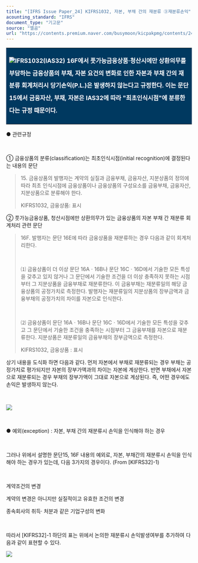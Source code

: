 ```yaml
---
title: "[IFRS Issue Paper_24] KIFRS1032, 자본, 부채 간의 재분류 ③재분류손익"
acounting_standard: "IFRS"
document_type: "기고문"
source: "엘곰"
url: "https://contents.premium.naver.com/busymoon/kicpakpmg/contents/240302062529605pl"
---
```

<table style=""><tbody><tr><td colspan="3" rowspan="1" style="width: 100.0%; height: 129.0px;  background-color: #003960;"><div><p style="line-height:2.1;"><img src="https://n2.news.naver.com/l.gif?type=content"><span style="color:#ffffff;"><b>IFRS1032(IAS32) 16F에서 풋가능금융상품·청산시에만 상환의무를 부담하는 금융상품의 부채, 자본 요건의 변화로 인한 자본과 부채 간의 재분류 회계처리시 당기손익(P.L.)은 발생하지 않는다고 규정한다. 이는 문단15에서 금융자산, 부채, 자본은 IAS32에 따라 "최초인식시점"에 분류한다는 규정 때문이다.</b></span></p></div></td></tr></tbody></table>

● 관련규정

​

① 금융상품의 분류(classification)는 최초인식시점(initial recognition)에 결정된다는 내용의 문단

> 15\. 금융상품의 발행자는 계약의 실질과 금융부채, 금융자산, 지분상품의 정의에 따라 최초 인식시점에 금융상품이나 금융상품의 구성요소를 금융부채, 금융자산, 지분상품으로 분류해야 한다.
> 
> KIFRS1032, 금융상품: 표시

② 풋가능금융상품, 청산시점에만 상환의무가 있는 금융상품의 자본 부채 간 재분류 회계처리 관련 문단

> 16F. 발행자는 문단 16E에 따라 금융상품을 재분류하는 경우 다음과 같이 회계처리한다.
> 
> ​
> 
> ⑴ 금융상품이 더 이상 문단 16Aㆍ16B나 문단 16Cㆍ16D에서 기술한 모든 특성을 갖추고 있지 않거나 그 문단에서 기술한 조건을 더 이상 충족하지 못하는 시점부터 그 지분상품을 금융부채로 재분류한다. 이 금융부채는 재분류일의 해당 금융상품의 공정가치로 측정한다. 발행자는 재분류일의 지분상품의 장부금액과 금융부채의 공정가치의 차이를 자본으로 인식한다.
> 
> ​
> 
> ⑵ 금융상품이 문단 16Aㆍ16B나 문단 16Cㆍ16D에서 기술한 모든 특성을 갖추고 그 문단에서 기술한 조건을 충족하는 시점부터 그 금융부채를 자본으로 재분류한다. 지분상품은 재분류일의 금융부채의 장부금액으로 측정한다.
> 
> KIFRS1032, 금융상품 : 표시

상기 내용을 도식화 하면 다음과 같다. 먼저 자본에서 부채로 재분류되는 경우 부채는 공정가치로 평가되지만 자본의 장부가액과의 차이는 자본에 계상한다. 반면 부채에서 자본으로 재분류되는 경우 부채의 장부가액이 그대로 자본으로 계상된다. 즉, 어떤 경우에도 손익은 발생하지 않는다.

​

![](https://dthumb-phinf.pstatic.net/dthumb?src=%22https://postfiles.pstatic.net/MjAyNDAyMDVfMjI2/MDAxNzA3MDk3NTE0OTM2.vbxlsOhg7MHyLRwJ6v2MG17stX3WHM_aS5ZIRbkjS_Mg.BSZqovHhN9fnX6e9fa0afY_of6JXRshtIWqSJKcVEDgg.PNG.busymoon/image.png?type=w773%22&service=scs&type=w800)

​

● 예외(exception) : 자본, 부채 간의 재분류시 손익을 인식해야 하는 경우

​

그러나 위에서 설명한 문단15, 16F 내용의 예외로, 자본, 부채간의 재분류시 손익을 인식해야 하는 경우가 있는데, 다음 3가지의 경우이다. (From \[KIFRS32\]-1)

​

계약조건의 변경

계약의 변경은 아니지만 실질적이고 유효한 조건의 변경

종속회사의 취득· 처분과 같은 기업구성의 변화

​

따라서 \[KIFRS32\]-1 하단의 표는 위에서 논의한 재분류시 손익발생여부를 추가하여 다음과 같이 표현할 수 있다.

![](https://dthumb-phinf.pstatic.net/dthumb?src=%22https://postfiles.pstatic.net/MjAyNDAyMDVfMjc0/MDAxNzA3MDk5NzAzMDU3.okRjY4co1tmiJuBZ_qPB59wcOGq6rgVKeG_5ujrTwhsg.U2CV4w2AIQmsN6uL3Or6nmegoKYF_aHiPmTuAg6sMpQg.PNG.busymoon/image.png?type=w773%22&service=scs&type=w800)

​​

​